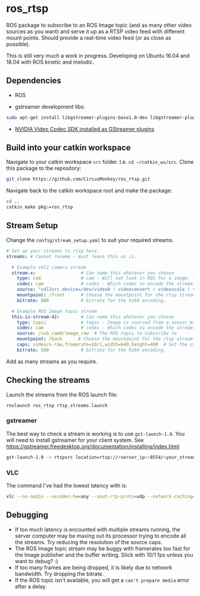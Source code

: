 # ros_rtsp
ROS package to subscribe to an ROS Image topic (and as many other video sources as you want) and serve it up as a RTSP video feed with different mount points.
Should provide a real-time video feed (or as close as possible).

This is still very much a work in progress. Developing on Ubuntu 16.04 and 18.04 with ROS kinetic and melodic.


## Dependencies
- ROS

- gstreamer development libs:
```bash
sudo apt-get install libgstreamer-plugins-base1.0-dev libgstreamer-plugins-good1.0-dev libgstreamer-plugins-bad1.0-dev libgstrtspserver-1.0-dev 
```

- [NVIDIA Video Codec SDK installed as GStreamer plugins](https://gist.github.com/corenel/a615b6f7eb5b5425aa49343a7b409200)

## Build into your catkin workspace
Navigate to your catkin workspace `src` folder. I.e. `cd ~/catkin_ws/src`.
Clone this package to the repository:
```bash
git clone https://github.com/CircusMonkey/ros_rtsp.git
```

Navigate back to the catkin workspace root and make the package:
```bash
cd ..
catkin_make pkg:=ros_rtsp
```

## Stream Setup
Change the `config/stream_setup.yaml` to suit your required streams.

```yaml
# Set up your streams to rtsp here.
streams: # Cannot rename - must leave this as is.

  # Example v4l2 camera stream
  stream-x:                 # Can name this whatever you choose
    type: cam               # cam - Will not look in ROS for a image. The video src is set in the 'source' parameter.
    codec: cam              # codec - Which codec to encode the stream. Currently support `x264enc` and `nvh264enc`
    source: "v4l2src device=/dev/video0 ! videoconvert ! videoscale ! video/x-raw,framerate=15/1,width=1280,height=720"  # Should work with most valid gstreamer piplines (ending with raw video) 
    mountpoint: /front      # Choose the mountpoint for the rtsp stream. This will be able to be accessed from rtsp://<server_ip>/front
    bitrate: 800            # bitrate for the h264 encoding.

  # Example ROS Image topic stream
  this-is-stream-42:        # Can name this whatever you choose
    type: topic             # topic - Image is sourced from a sensor_msgs::Image topic
    codec: cam              # codec - Which codec to encode the stream. Currently support `x264enc` and `nvh264enc`
    source: /usb_cam0/image_raw  # The ROS topic to subscribe to
    mountpoint: /back      # Choose the mountpoint for the rtsp stream. This will be able to be accessed from rtsp://<server_ip>/back
    caps: video/x-raw,framerate=10/1,width=640,height=480  # Set the caps to be applied after getting the ROS Image and before the x265 encoder.
    bitrate: 500            # bitrate for the h264 encoding.
```
Add as many streams as you require.

## Checking the streams
Launch the streams from the ROS launch file:
```bash
roslaunch ros_rtsp rtsp_streams.launch
```

### gstreamer
The best way to check a stream is working is to use `gst-launch-1.0`. You will need to install gstreamer for your client system. See https://gstreamer.freedesktop.org/documentation/installing/index.html
```bash
gst-launch-1.0 -v rtspsrc location=rtsp://<server_ip>:8554/<your_stream_mountpoint> drop-on-latency=true use-pipeline-clock=true do-retransmission=false latency=0 protocols=GST_RTSP_LOWER_TRANS_UDP ! rtph264depay ! h264parse ! avdec_h264 ! autovideosink sync=true
```

### VLC
The command I've had the lowest latency with is:
```bash
vlc --no-audio --avcodec-hw=any --sout-rtp-proto=udp --network-caching=300 --sout-udp-caching=0 --clock-jitter=0 --rtp-max-misorder=0 rtsp://<server_ip>:8554/<your_stream_mountpoint> :udp-timeout=0
```


## Debugging
- If too much latency is encounted with multiple streams running, the server computer may be maxing out its processor trying to encode all the streams. Try reducing the resolution of the source caps.
- The ROS Image topic stream may be buggy with framerates too fast for the Image publisher and the buffer writing. Stick with 10/1 fps unless you want to debug? :)
- If too many frames are being dropped, it is likely due to network bandwidth. Try dropping the bitrate.
- If the ROS topic isn't available, you will get a `can't prepare media` error after a delay.
